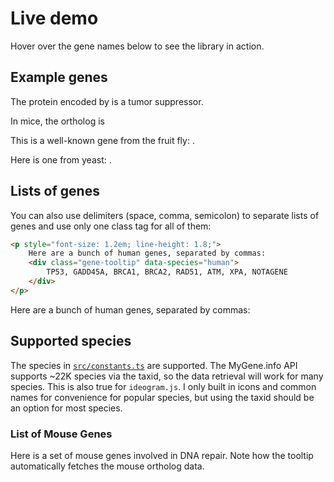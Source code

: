 # Live demo

Hover over the gene names below to see the library in action.

## Example genes

The protein encoded by <GeneDemo genes="TP53" species="human" /> is a tumor suppressor.

In mice, the ortholog is <GeneDemo genes="Trp53" species="mouse" />

This is a well-known gene from the fruit fly: <GeneDemo genes="dib" species="7227" />.

Here is one from yeast: <GeneDemo genes="RAD51" species="559292" />.



## Lists of genes

You can also use delimiters (space, comma, semicolon) to separate lists of genes and use only one class tag for all of them:

```html
<p style="font-size: 1.2em; line-height: 1.8;">
    Here are a bunch of human genes, separated by commas:
    <div class="gene-tooltip" data-species="human">
        TP53, GADD45A, BRCA1, BRCA2, RAD51, ATM, XPA, NOTAGENE
    </div>
</p>
```

Here are a bunch of human genes, separated by commas: <GeneDemo genes="TP53, GADD45A, BRCA1, BRCA2, RAD51, ATM, XPA, NOTAGENE" species="human" />

## Supported species

The species in [`src/constants.ts`](https://github.com/mattjmeier/gene-tooltips/blob/main/src/constants.ts) are supported. The MyGene.info API supports ~22K species via the taxid, so the data retrieval will work for many species. This is also true for `ideogram.js`. I only built in icons and common names for convenience for popular species, but using the taxid should be an option for most species.

### List of Mouse Genes

Here is a set of mouse genes involved in DNA repair. Note how the tooltip automatically fetches the mouse ortholog data.

<GeneDemo genes="Trp53, Mdm2, Gadd45a" species="mouse" />